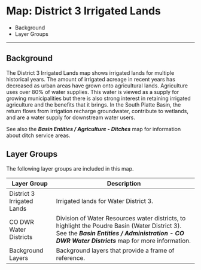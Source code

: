 # Map: District 3 Irrigated Lands 

* Background
* Layer Groups

----------

## Background

The District 3 Irrigated Lands map shows irrigated lands for multiple historical years.
The amount of irrigated acreage in recent years has decreased as urban areas have grown onto
agricultural lands.
Agriculture uses over 80% of water supplies.
This water is viewed as a supply for growing municipalities but there is also strong
interest in retaining irrigated agriculture and the benefits that it brings.
In the South Platte Basin, the return flows from irrigation recharge groundwater,
contribute to wetlands, and are a water supply for downstream water users.

See also the ***Basin Entities / Agriculture - Ditches*** map for information
about ditch service areas.

## Layer Groups

The following layer groups are included in this map.

| **Layer Group** | **Description** |
| -- | -- |
| District 3 Irrigated Lands | Irrigated lands for Water District 3. |
| CO DWR Water Districts | Division of Water Resources water districts, to highlight the Poudre Basin (Water District 3).  See the ***Basin Entities / Administration - CO DWR Water Districts*** map for more information. |
| Background Layers | Background layers that provide a frame of reference. |
